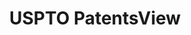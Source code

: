 ---
bigquery: https://console.cloud.google.com/bigquery?p=patents-public-data&d=patentsview&page=dataset
citation: Attribution should be given to PatentsView for use, distribution, or derivative
  works.
code: https://github.com/CSSIP-AIR/PatentsView-Code-Snippets/
contributors: USPTO
cost: None
description: 'PatentsView includes US patent data including raw data (summaries, applications,
  pregrant applications), disambugations of inventors and assignees, and inventor
  gender estimates.  Also foreign priority data, # of figures and sheets, and government
  interest statements.'
documentation: https://patentsview.org/query/builder-faqs
last_edit: 04/08/2022, 07:42:09
location: https://patentsview.org/
maintained_by: USPTO
record_creation_timestamp: 12/2/2020 17:20:46
schema_fields:
- disamb_inventor_id_20200630
- country_transformed
- disamb_inventor_id_20201229
- attribution_status
- disamb_inventor_id_20191231
- num
- status
- deceased
- disamb_inventor_id_20181127
- action_date
- designation
- ipc_class
- subgroup_id
- sector_title
- number
- dependent
- disamb_assignee_id_20191231
- organization_id
- rule_47
- disamb_inventor_id_20191008
- field_id
- disamb_assignee_id_20200331
- num_sheets
- f102_date
- disamb_assignee_id_20191008
- date
- classification_level
- disamb_inventor_id_20190312
- state
- subsection_id
- latin_name
- field_title
- category_id
- lapse_of_patent
- disamb_assignee_id_20200630
- withdrawn
- reldocno
- filename
- location_id
- contract_award_number
- latlong
- inventor_id
- rawassignee_id
- state_fips
- disamb_assignee_id_20190312
- name_first
- disamb_inventor_id_20190820
- role
- county_fips
- classification_value
- num_figures
- relkind
- subcategory_id
- country
- male_flag
- term_disclaimer
- disamb_inventor_id_20171003
- section
- variety
- disamb_inventor_id_20170307
- lawyer_id
- group_id
- symbol_position
- male
- term_extension
- category
- level_three
- text
- disamb_inventor_id_20200929
- main_group
- exemplary
- disamb_inventor_id_20171226
- city
- kind
- level_one
- length
- term_grant
- citation_id
- group
- rawinventor_id
- application_id
- publication_number
- title
- doctype
- doc_type
- subgroup
- level_two
- disclaimer_date
- disamb_inventor_id_20200331
- type
- rawlocation_id
- rel_id
- classification_status
- name
- _102_date
- uuid
- disamb_inventor_id_20180528
- applicant_type
- classification_data_source
- _371_date
- id
- disamb_assignee_id_20200929
- mainclass_id
- sequence
- subclass
- subclass_id
- series_code
- assignee_id
- longitude
- lname
- f371_date
- section_id
- ipc_version_indicator
- num_claims
- abstract
- name_last
- patent_id
- organization
- disamb_assignee_id_20190820
- gi_statement
- disamb_assignee_id_20181127
- disamb_inventor_id_20170808
- county
- fname
- latitude
shortname: patentsview
tags:
- disambiguation
- United States
- gender
terms_of_use: Creative Commons Attribution 4.0 International License.
timeframe: 1963-1999
title: USPTO PatentsView
uuid: cf1780b1-e265-4e49-8d1d-83b9cfe0fd9a
---